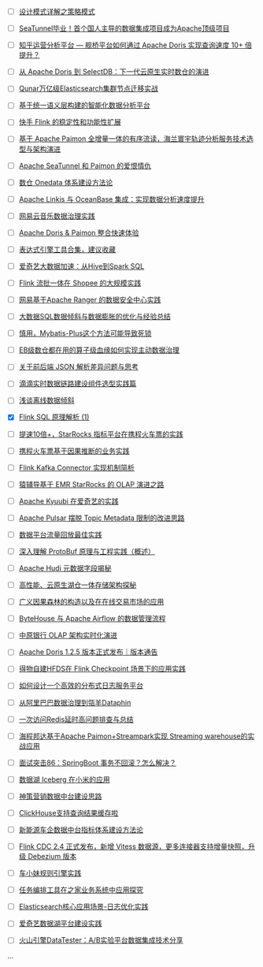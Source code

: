 - [ ] [设计模式详解之策略模式](https://mp.weixin.qq.com/s/hEL2jJfjGuXHoLOabG_xIQ)
- [ ] [SeaTunnel毕业！首个国人主导的数据集成项目成为Apache顶级项目](https://mp.weixin.qq.com/s/NPC-Ll76UNdjTvXFKnFYLw)
- [ ] [知乎运营分析平台 — 舰桥平台如何通过 Apache Doris 实现查询速度 10+ 倍提升？](https://mp.weixin.qq.com/s/Wd9-OzM0gu9YB3wCWtWliw)
- [ ] [从 Apache Doris 到 SelectDB：下一代云原生实时数仓的演进](https://mp.weixin.qq.com/s/1DzT3JdvOW2v72Qio8WLng)
- [ ] [Qunar万亿级Elasticsearch集群节点迁移实战](https://mp.weixin.qq.com/s/zpz6k4lXQlvvBx756hyWQA)
- [ ] [基于统一语义层构建的智能化数据分析平台](https://mp.weixin.qq.com/s/vnrsVTrEQcpAtNhGjQTx2g)
- [ ] [快手 Flink 的稳定性和功能性扩展](https://mp.weixin.qq.com/s/yPu_oRWY4Nl4GrbLQJQTHg)
- [ ] [基于 Apache Paimon 全增量一体的有序流读，海兰寰宇轨迹分析服务技术选型与架构演进](https://mp.weixin.qq.com/s/rKrm2EsYyxz_il6nF49_mw)
- [ ] [Apache SeaTunnel 和 Paimon 的爱恨情仇](https://mp.weixin.qq.com/s/FeEVc_4mNtzOHysuDWxM3w)
- [ ] [数仓 Onedata 体系建设方法论](https://mp.weixin.qq.com/s/M7zgKl3rgVYE3OPXxDEndA)
- [ ] [Apache Linkis 与 OceanBase 集成：实现数据分析速度提升](https://mp.weixin.qq.com/s/ooir8GDlVscToQ5-_TaHsw)
- [ ] [网易云音乐数据治理实践](https://mp.weixin.qq.com/s/XH50ICSfpgwgSpkb5IQmYA)
- [ ] [Apache Doris & Paimon 整合快速体验](https://mp.weixin.qq.com/s/wzXEdveph19fak3XMit8sg)
- [ ] [表达式引擎工具合集，建议收藏](https://mp.weixin.qq.com/s/TLMXJyJMMnIrnRunGDjleg)
- [ ] [爱奇艺大数据加速：从Hive到Spark SQL](https://mp.weixin.qq.com/s/DkT6pGMEOnkentqbOUgTlQ)
- [ ] [Flink 流批一体在 Shopee 的大规模实践](https://mp.weixin.qq.com/s/Plka0G59N5cpXET8tYlEXg)
- [ ] [网易基于Apache Ranger 的数据安全中心实践](https://mp.weixin.qq.com/s/qqq9BYf-HLK6wZM2TuHAPw)
- [ ] [大数据SQL数据倾斜与数据膨胀的优化与经验总结](https://mp.weixin.qq.com/s/vCJ0ZqP4YZI1U7YmBtr2xQ)
- [ ] [慎用，Mybatis-Plus这个方法可能导致死锁](https://mp.weixin.qq.com/s/wgxZK09PKTyOHNnkaxyNqg)
- [ ] [EB级数仓都在用的算子级血缘如何实现主动数据治理](https://mp.weixin.qq.com/s/_N4eYJt5bS1nNn9APM2A6A)
- [ ] [关于前后端 JSON 解析差异问题与思考](https://mp.weixin.qq.com/s/ASpCD0y8sm56TwtS-kHkrA)
- [ ] [滴滴实时数据链路建设组件选型实践篇](https://mp.weixin.qq.com/s/Dwl2xOL_QmLsmv3lBamPkg)
- [ ] [浅谈离线数据倾斜](https://mp.weixin.qq.com/s/tl5vrXAv4dcZuo7y6Sydjg)
- [x] [Flink SQL 原理解析 (1)](https://smartsi.blog.csdn.net/article/details/131219980)
- [ ] [提速10倍+，StarRocks 指标平台在携程火车票的实践](https://mp.weixin.qq.com/s/sICfzBlT3mqO8Mqo-0XutQ)
- [ ] [携程火车票基于因果推断的业务实践](https://mp.weixin.qq.com/s/SqLv9G_MDqStM-aLxqaIhg)
- [ ] [Flink Kafka Connector 实现机制简析](http://hackershell.cn/?p=1453)
- [ ] [猿辅导基于 EMR StarRocks 的 OLAP 演进之路](https://mp.weixin.qq.com/s/_sytVPGaGCmN4ZQyVCemYA)
- [ ] [Apache Kyuubi 在爱奇艺的实践](https://mp.weixin.qq.com/s/p7idC1kmzlbYpgCgaZvQhA)
- [ ] [Apache Pulsar 摆脱 Topic Metadata 限制的改进思路](https://mp.weixin.qq.com/s/0xVm_PCr8DFTBEMEu72YaA)
- [ ] [数据平台流量回放最佳实践](https://mp.weixin.qq.com/s/ajIQ8lgUCztmgGmYoZ1SQw)
- [ ] [深入理解 ProtoBuf 原理与工程实践（概述）](https://mp.weixin.qq.com/s/fKzZ49YmKawsudGUlbOL3g)
- [ ] [Apache Hudi 元数据字段揭秘](https://mp.weixin.qq.com/s/n4et91775I5uj3i-xW8h0A)
- [ ] [高性能、云原生湖仓一体存储架构探秘](https://mp.weixin.qq.com/s/BsMlJesI3Rc0gqEptBIjsw)
- [ ] [广义因果森林的构造以及在在线交易市场的应用](https://mp.weixin.qq.com/s/Jaue3mxbayaMUvFc3MrNdw)
- [ ] [ByteHouse 与 Apache Airflow 的数据管理流程](https://mp.weixin.qq.com/s/-6MxKC2jAp8kw6Hz7ksXmw)
- [ ] [中原银行 OLAP 架构实时化演进](https://mp.weixin.qq.com/s/A8g-lOnDw7Px1gFNuXKeZA)
- [ ] [Apache Doris 1.2.5 版本正式发布｜版本通告](https://mp.weixin.qq.com/s/XcNxPbXyTGm_kb5w73MM5w)
- [ ] [得物自建HFDS在 Flink Checkpoint 场景下的应用实践](https://mp.weixin.qq.com/s/eEMXptWvhNDOptYgcSOi2Q)
- [ ] [如何设计一个高效的分布式日志服务平台](https://mp.weixin.qq.com/s/GntIsfqud4kpN4d3rR7Oog)
- [ ] [从阿里巴巴数据治理到瓴羊Dataphin](https://mp.weixin.qq.com/s/IKgDwyG8t80lJ06fLLTwcA)
- [ ] [一次访问Redis延时高问题排查与总结](https://mp.weixin.qq.com/s/f3dQIC4DBhWibyXQKBXrzg)
- [ ] [海程邦达基于Apache Paimon+Streampark实现 Streaming warehouse的实战应用](https://mp.weixin.qq.com/s/KB_CG-o7PHqY1V5FcMt85w)
- [ ] [面试突击86：SpringBoot 事务不回滚？怎么解决？](https://mp.weixin.qq.com/s/cpOXAzdnLrN57-dQGkA-Hw)
- [ ] [数据湖 Iceberg 在小米的应用](https://mp.weixin.qq.com/s/5PyfS7c8Y9sUdQKKRayN0g)
- [ ] [神策营销数据中台建设思路](https://mp.weixin.qq.com/s/FCmucMoNq2d2oG0dM3_cBg)
- [ ] [ClickHouse支持查询结果缓存啦](https://mp.weixin.qq.com/s/7EFPFTSSQJ8N8b3mIgWZ9Q)
- [ ] [新能源车企数据中台指标体系建设方法论](https://mp.weixin.qq.com/s/THXpcsRZwoo7WNkdqOdxVg)
- [ ] [Flink CDC 2.4 正式发布，新增 Vitess 数据源，更多连接器支持增量快照，升级 Debezium 版本](https://mp.weixin.qq.com/s/EflA1_UZEx92Wo5o7NPORA)
- [ ] [车小妹规则引擎实践](https://mp.weixin.qq.com/s/Ahk6I9bBJ9sSOkhWQggLDw)
- [ ] [任务编排工具在之家业务系统中应用探究](https://mp.weixin.qq.com/s/ZhznXZ1NXPFwXdUnAkidSA)
- [ ] [Elasticsearch核心应用场景-日志优化实践](https://mp.weixin.qq.com/s/smLLH8KnDdbPcOMhO0CMwg)
- [ ] [爱奇艺数据湖平台建设实践](https://mp.weixin.qq.com/s/k2rFAKzXLhcpBuKigClASQ)
- [ ] [火山引擎DataTester：A/B实验平台数据集成技术分享](https://mp.weixin.qq.com/s/SE37BNovBRdDtc-HcHFHTA)


...
